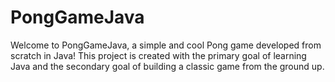 # PongGameJava
Welcome to PongGameJava, a simple and cool Pong game developed from scratch in Java! This project is created with the primary goal of learning Java and the secondary goal of building a classic game from the ground up.
